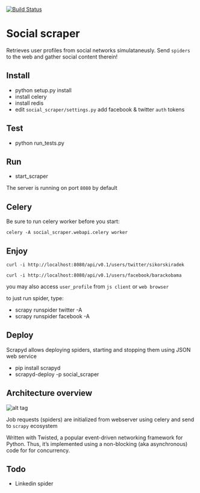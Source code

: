 [![Build Status](https://travis-ci.org/piotrpawlaczek/social_scraper.svg?branch=master)](https://travis-ci.org/piotrpawlaczek/social_scraper)

Social scraper                                                                                                          
==============

Retrieves user profiles from social networks simulataneusly.
Send `spiders` to the web and gather social content therein!

Install                                                                                                          
-------------                                                                                                           
- python setup.py install
- install celery
- install redis
- edit ```social_scraper/settings.py``` add facebook & twitter `auth` tokens

Test
----                                                                                 
- python run_tests.py

Run
---
- start_scraper

The server is running on port `8080` by default

Celery
------
Be sure to run celery worker before you start:
```
celery -A social_scraper.webapi.celery worker
```

Enjoy                                                                                                               
-----
```
curl -i http://localhost:8080/api/v0.1/users/twitter/sikorskiradek
```
```
curl -i http://localhost:8080/api/v0.1/users/facebook/barackobama
```
you may also access `user_profile` from `js client` or `web browser`

to just run spider, type:
- scrapy runspider twitter -A <username>
- scrapy runspider facebook -A <username>

Deploy
------
Scrapyd allows deploying spiders, starting and stopping them using JSON web service
- pip install scrapyd
- scrapyd-deploy -p social_scraper

Architecture overview
---------------------
![alt tag](http://doc.scrapy.org/en/latest/_images/scrapy_architecture.png)

Job requests (spiders) are initialized from webserver using celery and send to `scrapy` ecosystem

Written with Twisted, a popular event-driven networking framework for Python. Thus, it’s implemented using a non-blocking (aka asynchronous) code for for concurrency.

Todo
----
- Linkedin spider
